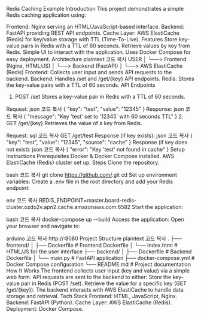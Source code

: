 Redis Caching Example
Introduction
This project demonstrates a simple Redis caching application using:

Frontend: Nginx serving an HTML/JavaScript-based interface.
Backend: FastAPI providing REST API endpoints.
Cache Layer: AWS ElastiCache (Redis) for key/value storage with TTL (Time-To-Live).
Features
Store key-value pairs in Redis with a TTL of 60 seconds.
Retrieve values by key from Redis.
Simple UI to interact with the application.
Uses Docker Compose for easy deployment.
Architecture
plaintext
코드 복사
USER
 │
 └──> Frontend (Nginx, HTML/JS)
         │
         └──> Backend (FastAPI)
                  │
                  └──> AWS ElastiCache (Redis)
Frontend: Collects user input and sends API requests to the backend.
Backend: Handles /set and /get/{key} API endpoints.
Redis: Stores the key-value pairs with a TTL of 60 seconds.
API Endpoints
1. POST /set
Stores a key-value pair in Redis with a TTL of 60 seconds.

Request:
json
코드 복사
{
  "key": "test",
  "value": "12345"
}
Response:
json
코드 복사
{
  "message": "Key 'test' set to '12345' with 60 seconds TTL"
}
2. GET /get/{key}
Retrieves the value of a key from Redis.

Request:
sql
코드 복사
GET /get/test
Response (if key exists):
json
코드 복사
{
  "key": "test",
  "value": "12345",
  "source": "cache"
}
Response (if key does not exist):
json
코드 복사
{
  "error": "Key 'test' not found in cache"
}
Setup Instructions
Prerequisites
Docker & Docker Compose installed.
AWS ElastiCache (Redis) cluster set up.
Steps
Clone the repository:

bash
코드 복사
git clone https://github.com/<your-repo-name>.git
cd <your-repo-name>
Set up environment variables: Create a .env file in the root directory and add your Redis endpoint:

env
코드 복사
REDIS_ENDPOINT=master.board-redis-cluster.ozdo2v.apn2.cache.amazonaws.com:6582
Start the application:

bash
코드 복사
docker-compose up --build
Access the application: Open your browser and navigate to:

arduino
코드 복사
http://<your-instance-ip>:8080
Project Structure
plaintext
코드 복사
.
├── frontend/
│   ├── Dockerfile       # Frontend Dockerfile
│   └── index.html       # HTML/JS for the user interface
├── backend/
│   ├── Dockerfile       # Backend Dockerfile
│   └── main.py          # FastAPI application
├── docker-compose.yml   # Docker Compose configuration
└── README.md            # Project documentation
How It Works
The frontend collects user input (key and value) via a simple web form.
API requests are sent to the backend to either:
Store the key-value pair in Redis (POST /set).
Retrieve the value for a specific key (GET /get/{key}).
The backend interacts with AWS ElastiCache to handle data storage and retrieval.
Tech Stack
Frontend: HTML, JavaScript, Nginx.
Backend: FastAPI (Python).
Cache Layer: AWS ElastiCache (Redis).
Deployment: Docker Compose.
